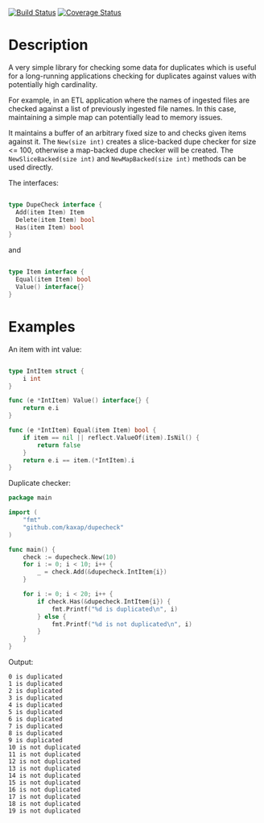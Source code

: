 [![Build Status](https://travis-ci.org/kaxap/dupecheck.svg?branch=master)](https://travis-ci.org/kaxap/dupecheck)
[![Coverage Status](https://coveralls.io/repos/github/kaxap/dupecheck/badge.svg?branch=master)](https://coveralls.io/github/kaxap/dupecheck?branch=master)

# Description

A very simple library for checking some data for duplicates which is useful for a long-running applications checking for duplicates against values with potentially high cardinality.

For example, in an ETL application where the names of ingested files are checked against a list of previously ingested file names. In this case, maintaining a simple map can potentially lead to memory issues. 

It maintains a buffer of an arbitrary fixed size to and checks given items against it.
The `New(size int)` creates a slice-backed dupe checker for size <= 100, otherwise a map-backed dupe checker will be created.
The `NewSliceBacked(size int)` and `NewMapBacked(size int)` methods can be used directly.  

The interfaces:

```go

type DupeCheck interface {
  Add(item Item) Item
  Delete(item Item) bool
  Has(item Item) bool
}
```
and
```go

type Item interface {
  Equal(item Item) bool
  Value() interface{}
}

```
# Examples

An item with int value:
```go

type IntItem struct {
	i int
}

func (e *IntItem) Value() interface{} {
	return e.i
}

func (e *IntItem) Equal(item Item) bool {
	if item == nil || reflect.ValueOf(item).IsNil() {
		return false
	}
	return e.i == item.(*IntItem).i
}
```

Duplicate checker:

```go
package main

import (
	"fmt"
	"github.com/kaxap/dupecheck"
)

func main() {
	check := dupecheck.New(10)
	for i := 0; i < 10; i++ {
		_ = check.Add(&dupecheck.IntItem{i})
	}

	for i := 0; i < 20; i++ {
		if check.Has(&dupecheck.IntItem{i}) {
			fmt.Printf("%d is duplicated\n", i)
		} else {
			fmt.Printf("%d is not duplicated\n", i)
		}
	}
}
```

Output:
```
0 is duplicated
1 is duplicated
2 is duplicated
3 is duplicated
4 is duplicated
5 is duplicated
6 is duplicated
7 is duplicated
8 is duplicated
9 is duplicated
10 is not duplicated
11 is not duplicated
12 is not duplicated
13 is not duplicated
14 is not duplicated
15 is not duplicated
16 is not duplicated
17 is not duplicated
18 is not duplicated
19 is not duplicated
```
